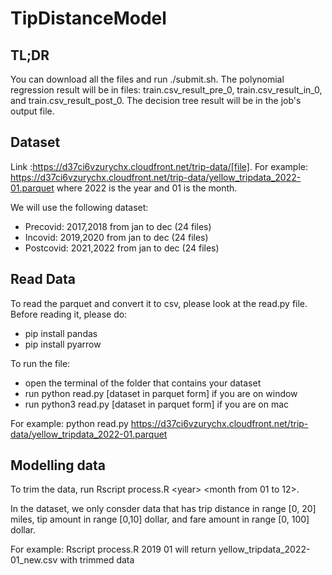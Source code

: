 # TipDistanceModel

## TL;DR

You can download all the files and run ./submit.sh. The polynomial regression result will be in files: train.csv_result_pre_0, train.csv_result_in_0, and train.csv_result_post_0. The decision tree result will be in the job's output file.

## Dataset

Link :https://d37ci6vzurychx.cloudfront.net/trip-data/[file]. For example: https://d37ci6vzurychx.cloudfront.net/trip-data/yellow_tripdata_2022-01.parquet where 2022 is the year and 01 is the month.

We will use the following dataset:

- Precovid: 2017,2018 from jan to dec (24 files)
- Incovid: 2019,2020 from jan to dec (24 files)
- Postcovid: 2021,2022 from jan to dec (24 files)

## Read Data

To read the parquet and convert it to csv, please look at the read.py file. Before reading it, please do:

- pip install pandas
- pip install pyarrow

To run the file:
- open the terminal of the folder that contains your dataset
- run python read.py [dataset in parquet form] if you are on window
- run python3 read.py [dataset in parquet form] if you are on mac

For example: python read.py https://d37ci6vzurychx.cloudfront.net/trip-data/yellow_tripdata_2022-01.parquet

## Modelling data

To trim the data, run Rscript process.R \<year\> <month from 01 to 12>. 

In the dataset, we only consder data that has trip distance in range [0, 20] miles, tip amount in range [0,10] dollar, and fare amount in range [0, 100] dollar.

For example: Rscript process.R 2019 01 will return yellow_tripdata_2022-01_new.csv with trimmed data
